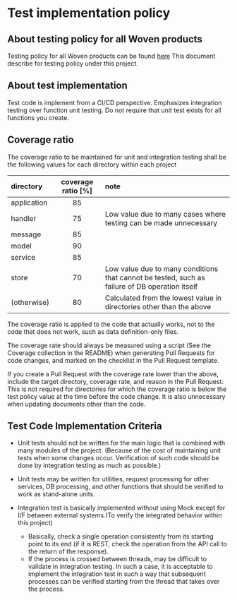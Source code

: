 # Test implementation policy

## About testing policy for all Woven products

Testing policy for all Woven products can be found [here](https://docs.google.com/document/d/16BEGkGOcEo16ZWt3v7YA6Sc4LXpijZSMhfY1MxXr34A/edit#heading=h.i1hbrur815ma)
This document describe for testing policy under this project.

## About test implementation

Test code is implement from a CI/CD perspective.
Emphasizes integration testing over function unit testing.
Do not require that unit test exists for all functions you create.

## Coverage ratio

The coverage ratio to be maintained for unit and integration testing shall be the following values for each directory within each project

| directory   | coverage ratio [%] | note |
| :---------- | :----------------: | :--- |
| application | 85                 |      |
| handler     | 75                 | Low value due to many cases where testing can be made unnecessary |
| message     | 85                 |      |
| model       | 90                 |      |
| service     | 85                 |      |
| store       | 70                 | Low value due to many conditions that cannot be tested, such as failure of DB operation itself |
| (otherwise) | 80                 | Calculated from the lowest value in directories other than the above     |

The coverage ratio is applied to the code that actually works, not to the code that does not work, such as data definition-only files.

The coverage rate should always be measured using a script (See the Coverage collection in the README) when generating Pull Requests for code changes, and marked on the checklist in the Pull Request template.

If you create a Pull Request with the coverage rate lower than the above, include the target directory, coverage rate, and reason in the Pull Request.
This is not required for directories for which the coverage ratio is below the test policy value at the time before the code change.
It is also unnecessary when updating documents other than the code.

## Test Code Implementation Criteria

- Unit tests should not be written for the main logic that is combined with many modules of the project. (Because of the cost of maintaining unit tests when some changes occur. Verification of such code should be done by integration testing as much as possible.)

- Unit tests may be written for utilities, request processing for other services, DB processing, and other functions that should be verified to work as stand-alone units.

- Integration test is basically implemented without using Mock except for I/F between external systems.(To verify the integrated behavior within this project)
  - Basically, check a single operation consistently from its starting point to its end (if it is REST, check the operation from the API call to the return of the response).
  - If the process is crossed between threads, may be difficult to validate in integration testing. In such a case, it is acceptable to implement the integration test in such a way that subsequent processes can be verified starting from the thread that takes over the process.
